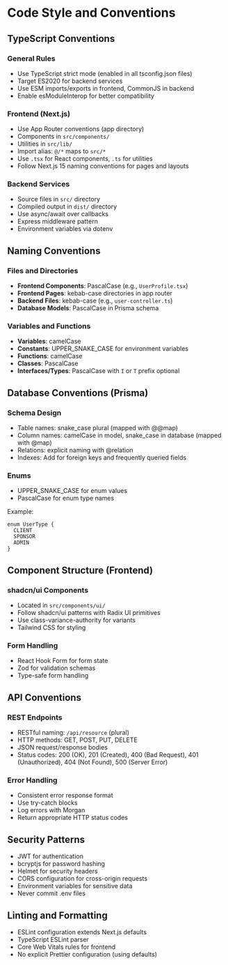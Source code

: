 # Code Style and Conventions

## TypeScript Conventions

### General Rules
- Use TypeScript strict mode (enabled in all tsconfig.json files)
- Target ES2020 for backend services
- Use ESM imports/exports in frontend, CommonJS in backend
- Enable esModuleInterop for better compatibility

### Frontend (Next.js)
- Use App Router conventions (app directory)
- Components in `src/components/`
- Utilities in `src/lib/`
- Import alias: `@/*` maps to `src/*`
- Use `.tsx` for React components, `.ts` for utilities
- Follow Next.js 15 naming conventions for pages and layouts

### Backend Services
- Source files in `src/` directory
- Compiled output in `dist/` directory
- Use async/await over callbacks
- Express middleware pattern
- Environment variables via dotenv

## Naming Conventions

### Files and Directories
- **Frontend Components**: PascalCase (e.g., `UserProfile.tsx`)
- **Frontend Pages**: kebab-case directories in app router
- **Backend Files**: kebab-case (e.g., `user-controller.ts`)
- **Database Models**: PascalCase in Prisma schema

### Variables and Functions
- **Variables**: camelCase
- **Constants**: UPPER_SNAKE_CASE for environment variables
- **Functions**: camelCase
- **Classes**: PascalCase
- **Interfaces/Types**: PascalCase with `I` or `T` prefix optional

## Database Conventions (Prisma)

### Schema Design
- Table names: snake_case plural (mapped with @@map)
- Column names: camelCase in model, snake_case in database (mapped with @map)
- Relations: explicit naming with @relation
- Indexes: Add for foreign keys and frequently queried fields

### Enums
- UPPER_SNAKE_CASE for enum values
- PascalCase for enum type names

Example:
```prisma
enum UserType {
  CLIENT
  SPONSOR
  ADMIN
}
```

## Component Structure (Frontend)

### shadcn/ui Components
- Located in `src/components/ui/`
- Follow shadcn/ui patterns with Radix UI primitives
- Use class-variance-authority for variants
- Tailwind CSS for styling

### Form Handling
- React Hook Form for form state
- Zod for validation schemas
- Type-safe form handling

## API Conventions

### REST Endpoints
- RESTful naming: `/api/resource` (plural)
- HTTP methods: GET, POST, PUT, DELETE
- JSON request/response bodies
- Status codes: 200 (OK), 201 (Created), 400 (Bad Request), 401 (Unauthorized), 404 (Not Found), 500 (Server Error)

### Error Handling
- Consistent error response format
- Use try-catch blocks
- Log errors with Morgan
- Return appropriate HTTP status codes

## Security Patterns
- JWT for authentication
- bcryptjs for password hashing
- Helmet for security headers
- CORS configuration for cross-origin requests
- Environment variables for sensitive data
- Never commit .env files

## Linting and Formatting
- ESLint configuration extends Next.js defaults
- TypeScript ESLint parser
- Core Web Vitals rules for frontend
- No explicit Prettier configuration (using defaults)